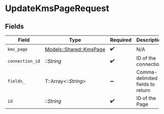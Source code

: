 # UpdateKmsPageRequest


## Fields

| Field                                                     | Type                                                      | Required                                                  | Description                                               |
| --------------------------------------------------------- | --------------------------------------------------------- | --------------------------------------------------------- | --------------------------------------------------------- |
| `kms_page`                                                | [Models::Shared::KmsPage](../../models/shared/kmspage.md) | :heavy_check_mark:                                        | N/A                                                       |
| `connection_id`                                           | *::String*                                                | :heavy_check_mark:                                        | ID of the connection                                      |
| `fields_`                                                 | T::Array<*::String*>                                      | :heavy_minus_sign:                                        | Comma-delimited fields to return                          |
| `id`                                                      | *::String*                                                | :heavy_check_mark:                                        | ID of the Page                                            |